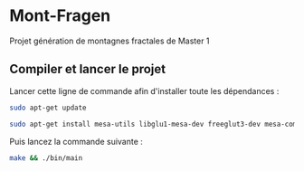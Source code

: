 # Mont-Fragen
Projet génération de montagnes fractales de Master 1

## Compiler et lancer le projet
Lancer cette ligne de commande afin d'installer toute les dépendances :

```sh
sudo apt-get update
```

```sh
sudo apt-get install mesa-utils libglu1-mesa-dev freeglut3-dev mesa-common-dev libglm-dev build-essential libglew-dev make
```
Puis lancez la commande suivante :

```sh
make && ./bin/main
```
